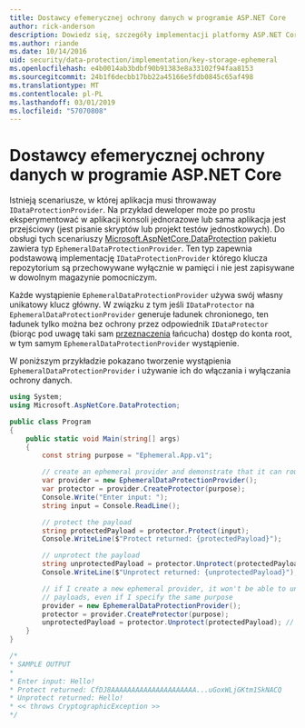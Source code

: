 ```yaml
---
title: Dostawcy efemerycznej ochrony danych w programie ASP.NET Core
author: rick-anderson
description: Dowiedz się, szczegóły implementacji platformy ASP.NET Core dostawcy efemerycznej ochrony danych.
ms.author: riande
ms.date: 10/14/2016
uid: security/data-protection/implementation/key-storage-ephemeral
ms.openlocfilehash: e4b0014ab3bdbf90b91383e8a33102f94faa8153
ms.sourcegitcommit: 24b1f6decbb17bb22a45166e5fdb0845c65af498
ms.translationtype: MT
ms.contentlocale: pl-PL
ms.lasthandoff: 03/01/2019
ms.locfileid: "57070808"
---
```

# <a name="ephemeral-data-protection-providers-in-aspnet-core"></a>Dostawcy efemerycznej ochrony danych w programie ASP.NET Core

<a name="data-protection-implementation-key-storage-ephemeral"></a>

Istnieją scenariusze, w której aplikacja musi throwaway `IDataProtectionProvider`. Na przykład deweloper może po prostu eksperymentować w aplikacji konsoli jednorazowe lub sama aplikacja jest przejściowy (jest pisanie skryptów lub projekt testów jednostkowych). Do obsługi tych scenariuszy [Microsoft.AspNetCore.DataProtection](https://www.nuget.org/packages/Microsoft.AspNetCore.DataProtection/) pakietu zawiera typ `EphemeralDataProtectionProvider`. Ten typ zapewnia podstawową implementację `IDataProtectionProvider` którego klucza repozytorium są przechowywane wyłącznie w pamięci i nie jest zapisywane w dowolnym magazynie pomocniczym.

Każde wystąpienie `EphemeralDataProtectionProvider` używa swój własny unikatowy klucz główny. W związku z tym jeśli `IDataProtector` na `EphemeralDataProtectionProvider` generuje ładunek chronionego, ten ładunek tylko można bez ochrony przez odpowiednik `IDataProtector` (biorąc pod uwagę taki sam [przeznaczenia](xref:security/data-protection/consumer-apis/purpose-strings#data-protection-consumer-apis-purposes) łańcucha) dostęp do konta root, w tym samym `EphemeralDataProtectionProvider` wystąpienie.

W poniższym przykładzie pokazano tworzenie wystąpienia `EphemeralDataProtectionProvider` i używanie ich do włączania i wyłączania ochrony danych.

```csharp
using System;
using Microsoft.AspNetCore.DataProtection;

public class Program
{
    public static void Main(string[] args)
    {
        const string purpose = "Ephemeral.App.v1";

        // create an ephemeral provider and demonstrate that it can round-trip a payload
        var provider = new EphemeralDataProtectionProvider();
        var protector = provider.CreateProtector(purpose);
        Console.Write("Enter input: ");
        string input = Console.ReadLine();

        // protect the payload
        string protectedPayload = protector.Protect(input);
        Console.WriteLine($"Protect returned: {protectedPayload}");

        // unprotect the payload
        string unprotectedPayload = protector.Unprotect(protectedPayload);
        Console.WriteLine($"Unprotect returned: {unprotectedPayload}");

        // if I create a new ephemeral provider, it won't be able to unprotect existing
        // payloads, even if I specify the same purpose
        provider = new EphemeralDataProtectionProvider();
        protector = provider.CreateProtector(purpose);
        unprotectedPayload = protector.Unprotect(protectedPayload); // THROWS
    }
}

/*
* SAMPLE OUTPUT
*
* Enter input: Hello!
* Protect returned: CfDJ8AAAAAAAAAAAAAAAAAAAAA...uGoxWLjGKtm1SkNACQ
* Unprotect returned: Hello!
* << throws CryptographicException >>
*/
```

